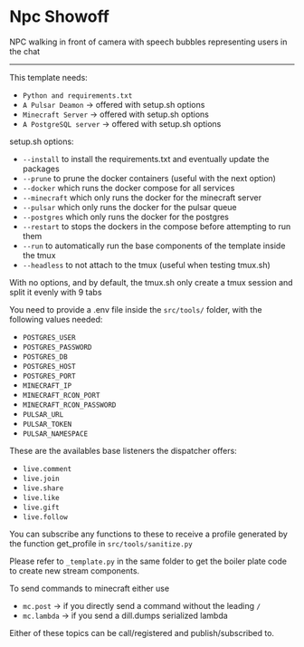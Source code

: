 # Npc Showoff

NPC walking in front of camera with speech bubbles representing users in the chat

------------

This template needs:

- `Python and requirements.txt`
- `A Pulsar Deamon` -> offered with setup.sh options
- `Minecraft Server` -> offered with setup.sh options
- `A PostgreSQL server` -> offered with setup.sh options

setup.sh options:

- `--install` to install the requirements.txt and eventually update the packages
- `--prune` to prune the docker containers (useful with the next option)
- `--docker` which runs the docker compose for all services
- `--minecraft` which only runs the docker for the minecraft server
- `--pulsar` which only runs the docker for the pulsar queue
- `--postgres` which only runs the docker for the postgres
- `--restart` to stops the dockers in the compose before attempting to run them
- `--run` to automatically run the base components of the template inside the tmux
- `--headless` to not attach to the tmux (useful when testing tmux.sh)

With no options, and by default, the tmux.sh only create a tmux session and split it evenly with 9 tabs

You need to provide a .env file inside the `src/tools/` folder, with the following values needed:
- `POSTGRES_USER`
- `POSTGRES_PASSWORD`
- `POSTGRES_DB`
- `POSTGRES_HOST`
- `POSTGRES_PORT`
- `MINECRAFT_IP`
- `MINECRAFT_RCON_PORT`
- `MINECRAFT_RCON_PASSWORD`
- `PULSAR_URL`
- `PULSAR_TOKEN`
- `PULSAR_NAMESPACE`

These are the availables base listeners the dispatcher offers:
- `live.comment`
- `live.join`
- `live.share`
- `live.like`
- `live.gift`
- `live.follow`

You can subscribe any functions to these to receive a profile generated by the function get_profile in `src/tools/sanitize.py`

Please refer to `_template.py` in the same folder to get the boiler plate code to create new stream components.

To send commands to minecraft either use
- `mc.post` -> if you directly send a command without the leading `/`
- `mc.lambda` -> if you send a dill.dumps serialized lambda

Either of these topics can be call/registered and publish/subscribed to.